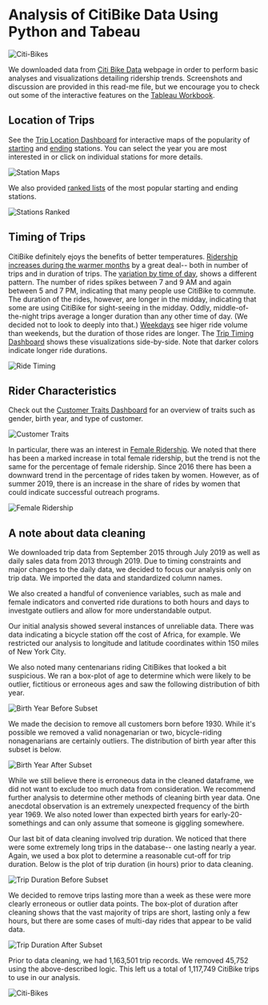 # Analysis of CitiBike Data Using Python and Tabeau
![Citi-Bikes](Images/cb.jpg)

We downloaded data from [Citi Bike Data](https://www.citibikenyc.com/system-data) webpage in order to perform basic analyses and visualizations detailing ridership trends.  Screenshots and discussion are provided in this read-me file, but we encourage you to check out some of the interactive features on the [Tableau Workbook](https://public.tableau.com/profile/maria.hudson#!/vizhome/TableauHomework_15690719988790/TripTimingDashboard).


## Location of Trips
See the [Trip Location Dashboard](https://public.tableau.com/profile/maria.hudson#!/vizhome/TableauHomework_15690719988790/LocationDashboard) for interactive maps of the popularity of [starting](https://public.tableau.com/profile/maria.hudson#!/vizhome/TableauHomework_15690719988790/StartingStationsRanked) and [ending](https://public.tableau.com/profile/maria.hudson#!/vizhome/TableauHomework_15690719988790/EndingStationsRanked) stations.  You can select the year you are most interested in or click on individual stations for more details.  

![Station Maps](Images/StationLocations.png)

We also provided [ranked lists](https://public.tableau.com/profile/maria.hudson#!/vizhome/TableauHomework_15690719988790/RankedLocationDashboard) of the most popular starting and ending stations.

![Stations Ranked](Images/RankedStations.png)

## Timing of Trips
CitiBike definitely ejoys the benefits of better temperatures.  [Ridership increases during the warmer months](https://public.tableau.com/profile/maria.hudson#!/vizhome/TableauHomework_15690719988790/TripsbyMonth) by a great deal-- both in number of trips and in duration of trips.  The [variation by time of day](https://public.tableau.com/profile/maria.hudson#!/vizhome/TableauHomework_15690719988790/TripsbyTimeofDay), shows a different pattern. The number of rides spikes between 7 and 9 AM and again between 5 and 7 PM, indicating that many people use CitiBike to commute.  The duration of the rides, however, are longer in the midday, indicating that some are using CitiBike for sight-seeing in the midday.  Oddly, middle-of-the-night trips average a longer duration than any other time of day.  (We decided not to look to deeply into that.)  [Weekdays](https://public.tableau.com/profile/maria.hudson#!/vizhome/TableauHomework_15690719988790/RidershipbyWeekday) see higer ride volume than weekends, but the duration of those rides are longer.  The [Trip Timing Dashboard](https://public.tableau.com/profile/maria.hudson#!/vizhome/TableauHomework_15690719988790/TripTimingDashboard) shows these visualizations side-by-side.  Note that darker colors indicate longer ride durations.

![Ride Timing](Images/RideTiming.png)

## Rider Characteristics
Check out the [Customer Traits Dashboard](https://public.tableau.com/profile/maria.hudson#!/vizhome/TableauHomework_15690719988790/CustomerTraitsDashboard) for an overview of traits such as gender, birth year, and type of customer.  

![Customer Traits](Images/CustomerTraits.png)

In particular, there was an interest in [Female Ridership](https://public.tableau.com/profile/maria.hudson#!/vizhome/TableauHomework_15690719988790/FemaleRidershipDashboard).  We noted that there has been a marked increase in total female ridership, but the trend is not the same for the percentage of female ridership.  Since 2016 there has been a downward trend in the percentage of rides taken by women. However, as of summer 2019, there is an increase in the share of rides by women that could indicate successful outreach programs.

![Female Ridership](Images/FemaleRidership.png)

## A note about data cleaning
We downloaded trip data from September 2015 through July 2019 as well as daily sales data from 2013 through 2019. Due to timing constraints and major changes to the daily data, we decided to focus our analysis only on trip data.  We imported the data and standardized column names.

We also created a handful of convenience variables, such as male and female indicators and converted ride durations to both hours and days to investgate outliers and allow for more understandable output.  

Our initial analysis showed several instances of unreliable data.  There was data indicating a bicycle station off the cost of Africa, for example.  We restricted our analysis to longitude and latitude coordinates within 150 miles of New York City.

We also noted many centenarians riding CitiBikes that looked a bit suspicious.  We ran a box-plot of age to determine which were likely to be outlier, fictitious or erroneous ages and saw the following distribution of bith year.

![Birth Year Before Subset](Images/BirthYear_Boxplot_Before_Cleaning.png)

We made the decision to remove all customers born before 1930. While it's possible we removed a valid nonagenarian or two, bicycle-riding nonagenarians are certainly outliers.  The distribution of birth year after this subset is below.

![Birth Year After Subset](Images/BirthYear_Boxplot_After_Cleaning.png)

While we still believe there is erroneous data in the cleaned dataframe, we did not want to exclude too much data from consideration.  We recommend further analysis to determine other methods of cleaning birth year data.  One anecdotal observation is an extremely unexpected frequency of the birth year 1969.  We also noted lower than expected birth years for early-20-somethings and can only assume that someone is giggling somewhere.

Our last bit of data cleaning involved trip duration.  We noticed that there were some extremely long trips in the database-- one lasting nearly a year.  Again, we used a box plot to determine a reasonable cut-off for trip duration.  Below is the plot of trip duration (in hours) prior to data cleaning.

![Trip Duration Before Subset](Images/Duration_Boxplot_Before_Cleaning.png)

We decided to remove trips lasting more than a week as these were more clearly erroneous or outlier data points.  The box-plot of duration after cleaning shows that the vast majority of trips are short, lasting only a few hours, but there are some cases of multi-day rides that appear to be valid data.

![Trip Duration After Subset](Images/Duration_Boxplot_After_Cleaning.png)

Prior to data cleaning, we had 1,163,501 trip records.  We removed 45,752 using the above-described logic. This left us a total of 1,117,749 CitiBike trips to use in our analysis.


![Citi-Bikes](Images/citi-bike-station-bikes.jpg)

